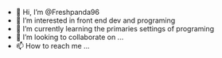 - 👋 Hi, I’m @Freshpanda96
- 👀 I’m interested in front end dev and programing
- 🌱 I’m currently learning the primaries settings of programing
- 💞️ I’m looking to collaborate on ...
- 📫 How to reach me ...

<!---
Freshpanda96/Freshpanda96 is a ✨ special ✨ repository because its `README.md` (this file) appears on your GitHub profile.
You can click the Preview link to take a look at your changes.
--->
